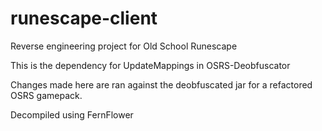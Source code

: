 # runescape-client
Reverse engineering project for Old School Runescape



This is the dependency for UpdateMappings in OSRS-Deobfuscator

Changes made here are ran against the deobfuscated jar for a refactored OSRS gamepack.

Decompiled using FernFlower
